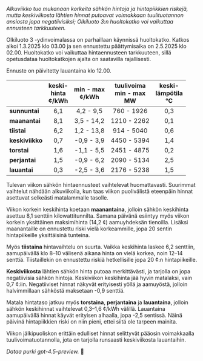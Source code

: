 *Alkuviikko tuo mukanaan korkeita sähkön hintoja ja hintapiikkien riskejä, mutta keskiviikosta lähtien hinnat putoavat voimakkaan tuulituotannon ansiosta jopa negatiivisiksi; Olkiluoto 3:n huoltokatko voi vaikuttaa ennusteen tarkkuuteen.*

Olkiluoto 3 -ydinvoimalassa on parhaillaan käynnissä huoltokatko. Katkos alkoi 1.3.2025 klo 03.00 ja sen ennustettu päättymisaika on 2.5.2025 klo 02.00. Huoltokatko voi vaikuttaa hintaennusteen tarkkuuteen, sillä opetusdataa huoltokatkojen ajalta on saatavilla rajallisesti.

Ennuste on päivitetty lauantaina klo 12.00.

|              | keski-<br>hinta<br>¢/kWh | min - max<br>¢/kWh | tuulivoima<br>min - max<br>MW | keski-<br>lämpötila<br>°C |
|:-------------|:----------------:|:----------------:|:-------------:|:-------------:|
| **sunnuntai**   |        6,1       |     4,2 - 9,5    |      760 - 1926     |       0,3       |
| **maanantai**   |        8,1       |    3,5 - 14,2    |     1210 - 2262     |       0,1       |
| **tiistai**     |        6,2       |    1,2 - 13,8    |      914 - 5040     |       0,6       |
| **keskiviikko** |        0,7       |    -0,9 - 3,9    |     4450 - 5394     |       1,4       |
| **torstai**     |        1,6       |    -1,1 - 5,5    |     2451 - 4875     |       0,2       |
| **perjantai**   |        1,5       |    -0,9 - 6,2    |     2090 - 5134     |       2,5       |
| **lauantai**    |        0,3       |    -2,5 - 3,6    |     2176 - 5238     |       1,5       |

Tulevan viikon sähkön hintaennusteet vaihtelevat huomattavasti. Suurimmat vaihtelut nähdään alkuviikolla, kun taas viikon puolivälistä eteenpäin hinnat asettuvat selkeästi matalammalle tasolle.

Viikon korkein keskihinta koetaan **maanantaina**, jolloin sähkön keskihinta asettuu 8,1 senttiin kilowattitunnilta. Samana päivänä esiintyy myös viikon korkein yksittäinen maksimihinta (14,2 ¢) aamuyhdeksän tienoilla. Lisäksi maanantaille on ennustettu riski vielä korkeammille, jopa 20 sentin hintapiikeille yksittäisinä tunteina.

Myös **tiistaina** hintavaihtelu on suurta. Vaikka keskihinta laskee 6,2 senttiin, aamupäivällä klo 8–10 välisenä aikana hinta on vielä korkea, noin 12–14 senttiä. Tiistaillekin on ennustettu riskiä hetkellisille jopa 20 ¢:n hintapiikeille.

**Keskiviikosta** lähtien sähkön hinta putoaa merkittävästi, ja tarjolla on jopa negatiivisia sähkön hintoja. Keskiviikon keskihinta jää hyvin matalaksi, vain 0,7 ¢:iin. Negatiiviset hinnat näkyvät erityisesti yöllä ja aamuyöstä, jolloin halvimmillaan sähköstä maksetaan -0,9 senttiä.

Matala hintataso jatkuu myös **torstaina**, **perjantaina** ja **lauantaina**, jolloin sähkön keskihinnat vaihtelevat 0,3–1,6 ¢/kWh välillä. Lauantaina aamupäivällä hinnat käyvät erityisen alhaalla, jopa -2,5 sentissä. Näinä päivinä hintapiikkien riski on niin pieni, ettei siitä ole tarpeen mainita.

Viikon jälkipuoliskon erittäin edulliset hinnat selittyvät pääosin voimakkaalla tuulivoimatuotannolla, jota on tarjolla runsaasti keskiviikosta lauantaihin.

*Dataa purki gpt-4.5-preview.* 🍃
